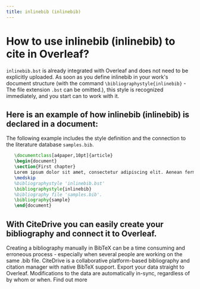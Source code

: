 ```yaml
---
title: inlinebib (inlinebib)
---
```


# How to use inlinebib (inlinebib) to cite in Overleaf? 
`inlinebib.bst` is already integrated with Overleaf and does not need to be explicitly uploaded. As soon as you define inlinebib in your work's document structure (with the command `\bibliographystyle{inlinebib}` - The file extension `.bst` can be omitted.), this style is recognized immediately, and you start can to work with it.

## Here is an example of how inlinebib (inlinebib) is declared in a document:
The following example includes the style definition and the connection to the literature database `samples.bib`.
```tex
   \documentclass[a4paper,10pt]{article}
   \begin{document}
   \section{First chapter}
   Lorem ipsum dolor sit amet, consectetur adipiscing elit. Aenean fermentum justo massa, ut maximus mauris sodales et. Aenean vel elit a erat rhoncus pharetra.
   \medskip
   %bibliographystyle 'inlinebib.bst'
   \bibliographystyle{inlinebib}
   %bibliography file 'samples.bib'.
   \bibliography{sample}
   \end{document}
```

## With CiteDrive you can easily create your bibliography and connect it to Overleaf. 
Creating a bibliography manually in BibTeX can be a time consuming and erroneous process - especially when several people are working on the same .bib file. CiteDrive is a collaborative platform-based bibliography and citation manager with native BibTeX support. Export your data straight to Overleaf. Modifications to the data are automatically in-sync, regardless of by whom or when. Find out more